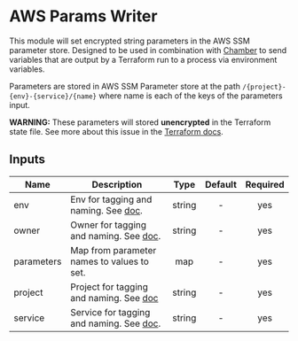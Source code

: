 # AWS Params Writer

This module will set encrypted string parameters in the AWS SSM parameter store. Designed to be used in combination with
[Chamber](https://github.com/segmentio/chamber) to send variables that are output by a Terraform run to a process via
environment variables.

Parameters are stored in AWS SSM Parameter store at the path `/{project}-{env}-{service}/{name}` where name
is each of the keys of the parameters input.

**WARNING:** These parameters will stored **unencrypted** in the Terraform state file. See more about this issue
in the [Terraform docs](https://www.terraform.io/docs/state/sensitive-data.html).

<!-- START -->

## Inputs

| Name | Description | Type | Default | Required |
|------|-------------|:----:|:-----:|:-----:|
| env | Env for tagging and naming. See [doc](../README.md#consistent-tagging). | string | - | yes |
| owner | Owner for tagging and naming. See [doc](../README.md#consistent-tagging). | string | - | yes |
| parameters | Map from parameter names to values to set. | map | - | yes |
| project | Project for tagging and naming. See [doc](../README.md#consistent-tagging) | string | - | yes |
| service | Service for tagging and naming. See [doc](../README.md#consistent-tagging). | string | - | yes |

<!-- END -->
